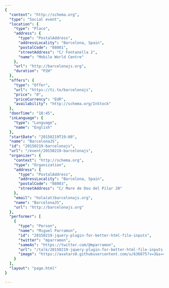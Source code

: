 ```yaml
---
{
  "context": "http://schema.org",
  "type": "Social event",
  "location": {
    "type": "Place",
    "address": {
      "type": "PostalAddress",
      "addressLocality": "Barcelona, Spain",
      "postalCode": "08001",
      "streetAddress": "C/ Fontanella 2",
      "name": "Mobile World Centre"
    },
    "url": "http://barcelonajs.org",
    "duration": "P2H"
  },
  "offers": {
    "type": "Offer",
    "url": "https://ti.to/barcelonajs",
    "price": "0",
    "priceCurrency": "EUR",
    "availability": "http://schema.org/InStock"
  },
  "doorTime": "18:45",
  "inLanguage": {
    "type": "Language",
    "name": "English"
  },
  "startDate": "20150219T19:00",
  "name": "BarcelonaJS",
  "id": "20150219-barcelonajs",
  "url": "/event/20150219-barcelonajs",
  "organizer": {
    "context": "http://schema.org",
    "type": "Organization",
    "address": {
      "type": "PostalAddress",
      "addressLocality": "Barcelona, Spain",
      "postalCode": "08003",
      "streetAddress": "C/ Mare de Deu del Pilar 20"
    },
    "email": "hola(at)barcelonajs.org",
    "name": "BarcelonaJS",
    "url": "http://barcelonajs.org"
  },
  "performer": [
    {
      "type": "Person",
      "name": "Miguel Parramon",
      "id": "20150219-jquery-plugin-for-better-html-file-inputs",
      "twitter": "mparramon",
      "sameAs": "https://twitter.com/@mparramon",
      "url": "/talk/20150219-jquery-plugin-for-better-html-file-inputs.html",
      "image": "https://avatars0.githubusercontent.com/u/636075?v=3&s=400"
    }
  ],
  "layout": "page.html"
}

---
```

